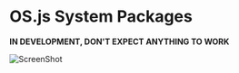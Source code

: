 # OS.js System Packages

**IN DEVELOPMENT, DON'T EXPECT ANYTHING TO WORK**

![ScreenShot](https://raw.githubusercontent.com/os-js/OS.js-system/master/screenshot.png)
